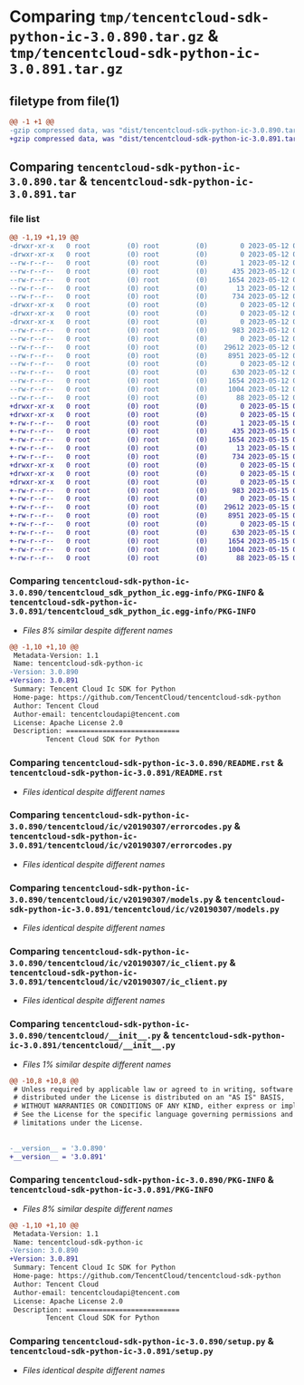# Comparing `tmp/tencentcloud-sdk-python-ic-3.0.890.tar.gz` & `tmp/tencentcloud-sdk-python-ic-3.0.891.tar.gz`

## filetype from file(1)

```diff
@@ -1 +1 @@
-gzip compressed data, was "dist/tencentcloud-sdk-python-ic-3.0.890.tar", last modified: Fri May 12 02:21:23 2023, max compression
+gzip compressed data, was "dist/tencentcloud-sdk-python-ic-3.0.891.tar", last modified: Mon May 15 03:36:34 2023, max compression
```

## Comparing `tencentcloud-sdk-python-ic-3.0.890.tar` & `tencentcloud-sdk-python-ic-3.0.891.tar`

### file list

```diff
@@ -1,19 +1,19 @@
-drwxr-xr-x   0 root         (0) root         (0)        0 2023-05-12 02:21:23.000000 tencentcloud-sdk-python-ic-3.0.890/
-drwxr-xr-x   0 root         (0) root         (0)        0 2023-05-12 02:21:23.000000 tencentcloud-sdk-python-ic-3.0.890/tencentcloud_sdk_python_ic.egg-info/
--rw-r--r--   0 root         (0) root         (0)        1 2023-05-12 02:21:23.000000 tencentcloud-sdk-python-ic-3.0.890/tencentcloud_sdk_python_ic.egg-info/dependency_links.txt
--rw-r--r--   0 root         (0) root         (0)      435 2023-05-12 02:21:23.000000 tencentcloud-sdk-python-ic-3.0.890/tencentcloud_sdk_python_ic.egg-info/SOURCES.txt
--rw-r--r--   0 root         (0) root         (0)     1654 2023-05-12 02:21:23.000000 tencentcloud-sdk-python-ic-3.0.890/tencentcloud_sdk_python_ic.egg-info/PKG-INFO
--rw-r--r--   0 root         (0) root         (0)       13 2023-05-12 02:21:23.000000 tencentcloud-sdk-python-ic-3.0.890/tencentcloud_sdk_python_ic.egg-info/top_level.txt
--rw-r--r--   0 root         (0) root         (0)      734 2023-05-12 02:21:23.000000 tencentcloud-sdk-python-ic-3.0.890/README.rst
-drwxr-xr-x   0 root         (0) root         (0)        0 2023-05-12 02:21:23.000000 tencentcloud-sdk-python-ic-3.0.890/tencentcloud/
-drwxr-xr-x   0 root         (0) root         (0)        0 2023-05-12 02:21:23.000000 tencentcloud-sdk-python-ic-3.0.890/tencentcloud/ic/
-drwxr-xr-x   0 root         (0) root         (0)        0 2023-05-12 02:21:23.000000 tencentcloud-sdk-python-ic-3.0.890/tencentcloud/ic/v20190307/
--rw-r--r--   0 root         (0) root         (0)      983 2023-05-12 02:21:23.000000 tencentcloud-sdk-python-ic-3.0.890/tencentcloud/ic/v20190307/errorcodes.py
--rw-r--r--   0 root         (0) root         (0)        0 2023-05-12 02:21:23.000000 tencentcloud-sdk-python-ic-3.0.890/tencentcloud/ic/v20190307/__init__.py
--rw-r--r--   0 root         (0) root         (0)    29612 2023-05-12 02:21:23.000000 tencentcloud-sdk-python-ic-3.0.890/tencentcloud/ic/v20190307/models.py
--rw-r--r--   0 root         (0) root         (0)     8951 2023-05-12 02:21:23.000000 tencentcloud-sdk-python-ic-3.0.890/tencentcloud/ic/v20190307/ic_client.py
--rw-r--r--   0 root         (0) root         (0)        0 2023-05-12 02:21:23.000000 tencentcloud-sdk-python-ic-3.0.890/tencentcloud/ic/__init__.py
--rw-r--r--   0 root         (0) root         (0)      630 2023-05-12 02:21:23.000000 tencentcloud-sdk-python-ic-3.0.890/tencentcloud/__init__.py
--rw-r--r--   0 root         (0) root         (0)     1654 2023-05-12 02:21:23.000000 tencentcloud-sdk-python-ic-3.0.890/PKG-INFO
--rw-r--r--   0 root         (0) root         (0)     1004 2023-05-12 02:21:23.000000 tencentcloud-sdk-python-ic-3.0.890/setup.py
--rw-r--r--   0 root         (0) root         (0)       88 2023-05-12 02:21:23.000000 tencentcloud-sdk-python-ic-3.0.890/setup.cfg
+drwxr-xr-x   0 root         (0) root         (0)        0 2023-05-15 03:36:34.000000 tencentcloud-sdk-python-ic-3.0.891/
+drwxr-xr-x   0 root         (0) root         (0)        0 2023-05-15 03:36:34.000000 tencentcloud-sdk-python-ic-3.0.891/tencentcloud_sdk_python_ic.egg-info/
+-rw-r--r--   0 root         (0) root         (0)        1 2023-05-15 03:36:34.000000 tencentcloud-sdk-python-ic-3.0.891/tencentcloud_sdk_python_ic.egg-info/dependency_links.txt
+-rw-r--r--   0 root         (0) root         (0)      435 2023-05-15 03:36:34.000000 tencentcloud-sdk-python-ic-3.0.891/tencentcloud_sdk_python_ic.egg-info/SOURCES.txt
+-rw-r--r--   0 root         (0) root         (0)     1654 2023-05-15 03:36:34.000000 tencentcloud-sdk-python-ic-3.0.891/tencentcloud_sdk_python_ic.egg-info/PKG-INFO
+-rw-r--r--   0 root         (0) root         (0)       13 2023-05-15 03:36:34.000000 tencentcloud-sdk-python-ic-3.0.891/tencentcloud_sdk_python_ic.egg-info/top_level.txt
+-rw-r--r--   0 root         (0) root         (0)      734 2023-05-15 03:36:34.000000 tencentcloud-sdk-python-ic-3.0.891/README.rst
+drwxr-xr-x   0 root         (0) root         (0)        0 2023-05-15 03:36:34.000000 tencentcloud-sdk-python-ic-3.0.891/tencentcloud/
+drwxr-xr-x   0 root         (0) root         (0)        0 2023-05-15 03:36:34.000000 tencentcloud-sdk-python-ic-3.0.891/tencentcloud/ic/
+drwxr-xr-x   0 root         (0) root         (0)        0 2023-05-15 03:36:34.000000 tencentcloud-sdk-python-ic-3.0.891/tencentcloud/ic/v20190307/
+-rw-r--r--   0 root         (0) root         (0)      983 2023-05-15 03:36:34.000000 tencentcloud-sdk-python-ic-3.0.891/tencentcloud/ic/v20190307/errorcodes.py
+-rw-r--r--   0 root         (0) root         (0)        0 2023-05-15 03:36:34.000000 tencentcloud-sdk-python-ic-3.0.891/tencentcloud/ic/v20190307/__init__.py
+-rw-r--r--   0 root         (0) root         (0)    29612 2023-05-15 03:36:34.000000 tencentcloud-sdk-python-ic-3.0.891/tencentcloud/ic/v20190307/models.py
+-rw-r--r--   0 root         (0) root         (0)     8951 2023-05-15 03:36:34.000000 tencentcloud-sdk-python-ic-3.0.891/tencentcloud/ic/v20190307/ic_client.py
+-rw-r--r--   0 root         (0) root         (0)        0 2023-05-15 03:36:34.000000 tencentcloud-sdk-python-ic-3.0.891/tencentcloud/ic/__init__.py
+-rw-r--r--   0 root         (0) root         (0)      630 2023-05-15 03:36:34.000000 tencentcloud-sdk-python-ic-3.0.891/tencentcloud/__init__.py
+-rw-r--r--   0 root         (0) root         (0)     1654 2023-05-15 03:36:34.000000 tencentcloud-sdk-python-ic-3.0.891/PKG-INFO
+-rw-r--r--   0 root         (0) root         (0)     1004 2023-05-15 03:36:34.000000 tencentcloud-sdk-python-ic-3.0.891/setup.py
+-rw-r--r--   0 root         (0) root         (0)       88 2023-05-15 03:36:34.000000 tencentcloud-sdk-python-ic-3.0.891/setup.cfg
```

### Comparing `tencentcloud-sdk-python-ic-3.0.890/tencentcloud_sdk_python_ic.egg-info/PKG-INFO` & `tencentcloud-sdk-python-ic-3.0.891/tencentcloud_sdk_python_ic.egg-info/PKG-INFO`

 * *Files 8% similar despite different names*

```diff
@@ -1,10 +1,10 @@
 Metadata-Version: 1.1
 Name: tencentcloud-sdk-python-ic
-Version: 3.0.890
+Version: 3.0.891
 Summary: Tencent Cloud Ic SDK for Python
 Home-page: https://github.com/TencentCloud/tencentcloud-sdk-python
 Author: Tencent Cloud
 Author-email: tencentcloudapi@tencent.com
 License: Apache License 2.0
 Description: ============================
         Tencent Cloud SDK for Python
```

### Comparing `tencentcloud-sdk-python-ic-3.0.890/README.rst` & `tencentcloud-sdk-python-ic-3.0.891/README.rst`

 * *Files identical despite different names*

### Comparing `tencentcloud-sdk-python-ic-3.0.890/tencentcloud/ic/v20190307/errorcodes.py` & `tencentcloud-sdk-python-ic-3.0.891/tencentcloud/ic/v20190307/errorcodes.py`

 * *Files identical despite different names*

### Comparing `tencentcloud-sdk-python-ic-3.0.890/tencentcloud/ic/v20190307/models.py` & `tencentcloud-sdk-python-ic-3.0.891/tencentcloud/ic/v20190307/models.py`

 * *Files identical despite different names*

### Comparing `tencentcloud-sdk-python-ic-3.0.890/tencentcloud/ic/v20190307/ic_client.py` & `tencentcloud-sdk-python-ic-3.0.891/tencentcloud/ic/v20190307/ic_client.py`

 * *Files identical despite different names*

### Comparing `tencentcloud-sdk-python-ic-3.0.890/tencentcloud/__init__.py` & `tencentcloud-sdk-python-ic-3.0.891/tencentcloud/__init__.py`

 * *Files 1% similar despite different names*

```diff
@@ -10,8 +10,8 @@
 # Unless required by applicable law or agreed to in writing, software
 # distributed under the License is distributed on an "AS IS" BASIS,
 # WITHOUT WARRANTIES OR CONDITIONS OF ANY KIND, either express or implied.
 # See the License for the specific language governing permissions and
 # limitations under the License.
 
 
-__version__ = '3.0.890'
+__version__ = '3.0.891'
```

### Comparing `tencentcloud-sdk-python-ic-3.0.890/PKG-INFO` & `tencentcloud-sdk-python-ic-3.0.891/PKG-INFO`

 * *Files 8% similar despite different names*

```diff
@@ -1,10 +1,10 @@
 Metadata-Version: 1.1
 Name: tencentcloud-sdk-python-ic
-Version: 3.0.890
+Version: 3.0.891
 Summary: Tencent Cloud Ic SDK for Python
 Home-page: https://github.com/TencentCloud/tencentcloud-sdk-python
 Author: Tencent Cloud
 Author-email: tencentcloudapi@tencent.com
 License: Apache License 2.0
 Description: ============================
         Tencent Cloud SDK for Python
```

### Comparing `tencentcloud-sdk-python-ic-3.0.890/setup.py` & `tencentcloud-sdk-python-ic-3.0.891/setup.py`

 * *Files identical despite different names*

